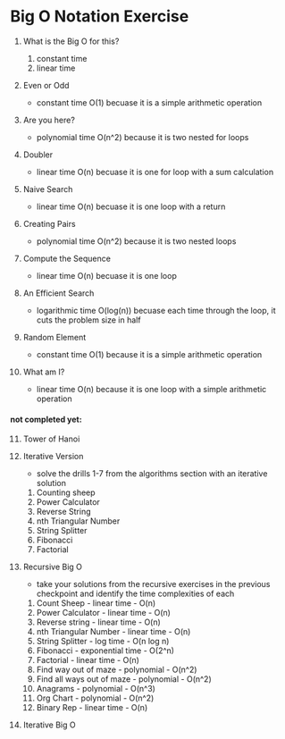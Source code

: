 # Big O Notation Exercise

1. What is the Big O for this?
    1. constant time
    2. linear time

2. Even or Odd
    * constant time O(1) becuase it is a simple arithmetic operation

3. Are you here?
    * polynomial time O(n^2) because it is two nested for loops 

4. Doubler
    * linear time O(n) becuase it is one for loop with a sum calculation

5. Naive Search
    * linear time O(n) becuase it is one loop with a return

6. Creating Pairs
    * polynomial time O(n^2) because it is two nested loops

7. Compute the Sequence 
    * linear time O(n) becuase it is one loop

8. An Efficient Search
    * logarithmic time O(log(n)) becuase each time through the loop, it cuts the problem size in half

9. Random Element
    * constant time O(1) because it is a simple arithmetic operation

10. What am I?
    * linear time O(n) because it is one loop with a simple arithmetic operation

#### not completed yet:
11. Tower of Hanoi

12. Iterative Version
    * solve the drills 1-7 from the algorithms section with an iterative solution 
    1. Counting sheep
    2. Power Calculator
    3. Reverse String
    4. nth Triangular Number
    5. String Splitter
    6. Fibonacci
    7. Factorial

13. Recursive Big O
    - take your solutions from the recursive exercises in the previous checkpoint and identify the time complexities of each
    1. Count Sheep - linear time - O(n)
    2. Power Calculator - linear time - O(n)
    3. Reverse string - linear time - O(n)
    4. nth Triangular Number - linear time - O(n)
    5. String Splitter - log time - O(n log n)
    6. Fibonacci - exponential time - O(2^n)
    7. Factorial - linear time - O(n)
    8. Find way out of maze - polynomial - O(n^2)
    9. Find all ways out of maze - polynomial - O(n^2)
    10. Anagrams - polynomial - O(n^3)
    11. Org Chart - polynomial - O(n^2)
    12. Binary Rep - linear time - O(n)

14. Iterative Big O